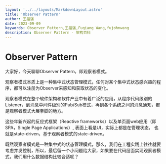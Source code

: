 ```yaml
---
layout: '../../layouts/MarkdownLayout.astro'
title: 'Observer Pattern'
author: 王福强
date: 2023-09-09
keywords: Observer Pattern,王福强,Fuqiang Wang,fujohnwang
description: Observer Pattern - 架构百科
---
```


# Observer Pattern

大家好，今天聊聊Observer Pattern，即观察者模式。

观察者模式本质上是一种集中式状态管理模式，任何对某个集中式状态感兴趣的程序，都可以注册为Observer来感知和获取状态的变化。

观察者模式在整个软件架构和软件产业中有着广泛的应用，从程序代码级别的Listener，到消息中间件级别的Pub/Sub模式，再到各个系统之间的消息通知，都是观察者模式大展拳脚的地方。

这些年新兴起的反应式框架（Reactive frameworks）以及单页面web应用（即SPA，Single Page Applications）, 表面上看是UI，实际上都是在管理状态， 也就是state-driven，基于观察者模式的state-driven。

既然观察者模式是一种集中式的状态管理模式，那么，我们在工程实践上往往就要考虑并发控制，所以，最后留一个小问题给大家，如果要在代码层面实现观察者模式，我们用什么数据结构比较合适呢？

